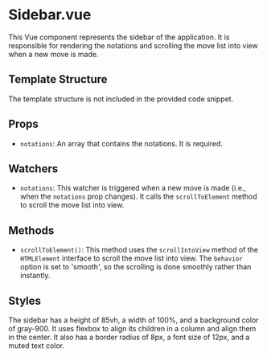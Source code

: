 # Sidebar.vue

This Vue component represents the sidebar of the application. It is responsible for rendering the notations and scrolling the move list into view when a new move is made.

## Template Structure

The template structure is not included in the provided code snippet.

## Props

- `notations`: An array that contains the notations. It is required.

## Watchers

- `notations`: This watcher is triggered when a new move is made (i.e., when the `notations` prop changes). It calls the `scrollToElement` method to scroll the move list into view.

## Methods

- `scrollToElement()`: This method uses the `scrollIntoView` method of the `HTMLElement` interface to scroll the move list into view. The `behavior` option is set to 'smooth', so the scrolling is done smoothly rather than instantly.

## Styles

The sidebar has a height of 85vh, a width of 100%, and a background color of gray-900. It uses flexbox to align its children in a column and align them in the center. It also has a border radius of 8px, a font size of 12px, and a muted text color.

